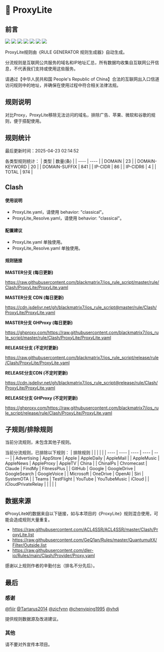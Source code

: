 # 🧸 ProxyLite

## 前言

![](https://shields.io/badge/-移除重复规则-ff69b4) ![](https://shields.io/badge/-移除无法解析的域名-important) ![](https://shields.io/badge/-DOMAIN与DOMAIN--SUFFIX合并-green) ![](https://shields.io/badge/-DOMAIN--SUFFIX间合并-critical) ![](https://shields.io/badge/-DOMAIN与DOMAIN--KEYWORD合并-9cf) ![](https://shields.io/badge/-DOMAIN--SUFFIX与DOMAIN--KEYWORD合并-blue) ![](https://shields.io/badge/-IP--CIDR(6)合并-blueviolet) 

ProxyLite规则由《RULE GENERATOR 规则生成器》自动生成。

分流规则是互联网公共服务的域名和IP地址汇总，所有数据均收集自互联网公开信息，不代表我们支持或使用这些服务。

请通过【中华人民共和国 People's Republic of China】合法的互联网出入口信道访问规则中的地址，并确保在使用过程中符合相关法律法规。

## 规则说明
对比Proxy，ProxyLite移除无法访问的域名，排除广告、苹果、微软和谷歌的规则，便于搭配使用。

## 规则统计

最后更新时间：2025-04-23 02:14:52

各类型规则统计：
| 类型 | 数量(条)  | 
| ---- | ----  |
| DOMAIN | 23  | 
| DOMAIN-KEYWORD | 20  | 
| DOMAIN-SUFFIX | 841  | 
| IP-CIDR | 86  | 
| IP-CIDR6 | 4  | 
| TOTAL | 974  | 


## Clash 

#### 使用说明
- ProxyLite.yaml，请使用 behavior: "classical"。
- ProxyLite_Resolve.yaml，请使用 behavior: "classical"。

#### 配置建议
- ProxyLite.yaml 单独使用。
- ProxyLite_Resolve.yaml 单独使用。

#### 规则链接
**MASTER分支 (每日更新)**

https://raw.githubusercontent.com/blackmatrix7/ios_rule_script/master/rule/Clash/ProxyLite/ProxyLite.yaml

**MASTER分支 CDN (每日更新)**

https://cdn.jsdelivr.net/gh/blackmatrix7/ios_rule_script@master/rule/Clash/ProxyLite/ProxyLite.yaml

**MASTER分支 GHProxy (每日更新)**

https://ghproxy.com/https://raw.githubusercontent.com/blackmatrix7/ios_rule_script/master/rule/Clash/ProxyLite/ProxyLite.yaml

**RELEASE分支 (不定时更新)**

https://raw.githubusercontent.com/blackmatrix7/ios_rule_script/release/rule/Clash/ProxyLite/ProxyLite.yaml

**RELEASE分支CDN (不定时更新)**

https://cdn.jsdelivr.net/gh/blackmatrix7/ios_rule_script@release/rule/Clash/ProxyLite/ProxyLite.yaml

**RELEASE分支 GHProxy (不定时更新)**

https://ghproxy.com/https://raw.githubusercontent.com/blackmatrix7/ios_rule_script/release/rule/Clash/ProxyLite/ProxyLite.yaml

## 子规则/排除规则


当前分流规则，未包含其他子规则。

当前分流规则，已排除以下规则：
| 排除规则  |  |  |  |  | 
| ---- | ---- | ---- | ---- | ----  |
| Advertising | AppStore | Apple | AppleDaily | AppleMail  | 
| AppleMusic | AppleNews | AppleProxy | AppleTV | China  | 
| ChinaIPs | Chromecast | Claude | FindMy | FitnessPlus  | 
| GitHub | Google | GoogleDrive | GoogleSearch | GoogleVoice  | 
| Microsoft | OneDrive | OpenAI | Siri | SystemOTA  | 
| Teams | TestFlight | YouTube | YouTubeMusic | iCloud  | 
| iCloudPrivateRelay  |  |  |  |  | 

## 数据来源

《ProxyLite》的数据来自以下链接，如与本项目的《ProxyLite》规则混合使用，可能会造成规则大量重复。

- https://raw.githubusercontent.com/ACL4SSR/ACL4SSR/master/Clash/ProxyLite.list
- https://raw.githubusercontent.com/GeQ1an/Rules/master/QuantumultX/Filter/Outside.list
- https://raw.githubusercontent.com/dler-io/Rules/main/Clash/Provider/Proxy.yaml


感谢以上规则作者的辛勤付出（排名不分先后）。

## 最后

### 感谢

[@fiiir](https://github.com/fiiir) [@Tartarus2014](https://github.com/Tartarus2014) [@zjcfynn](https://github.com/zjcfynn) [@chenyiping1995](https://github.com/chenyiping1995) [@vhdj](https://github.com/vhdj)

提供规则数据源及改进建议。

### 其他

请不要对外宣传本项目。